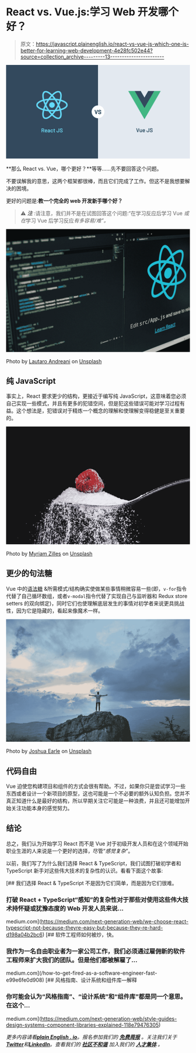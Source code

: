 # React vs. Vue.js:学习 Web 开发哪个好？

> 原文：<https://javascript.plainenglish.io/react-vs-vue-js-which-one-is-better-for-learning-web-development-4e28fc502e44?source=collection_archive---------13----------------------->

![](img/bd6ec2b2ab895139b00ee870c6ac0113.png)

**那么 React vs. Vue，哪个更好？**等等……先不要回答这个问题。

不要误解我的意思，这两个框架都很棒，而且它们完成了工作。但这不是我想要解决的困境。

更好的问题是:**教一个完全的 web 开发新手哪个好？**

> ⚠️ ***注*** :请注意，我们并不是在试图回答这个问题:“在学习反应后学习 Vue *或在*学习 Vue 后学习反应*有多容易/难”。*

![](img/98a950e7598a1f82be2824c552dc766c.png)

Photo by [Lautaro Andreani](https://unsplash.com/@lautaroandreani?utm_source=medium&utm_medium=referral) on [Unsplash](https://unsplash.com?utm_source=medium&utm_medium=referral)

## 纯 JavaScript

事实上，React 要求更少的结构，更接近于编写纯 JavaScript，这意味着您必须自己实现一些模式，并且有更多的犯错空间，但是犯这些错误可能对学习过程有益。这个想法是，犯错误对于精炼一个概念的理解和使理解变得稳健是至关重要的。

![](img/57d6f9ef47d3d31905c12a8279c2e3db.png)

Photo by [Myriam Zilles](https://unsplash.com/@myriamzilles?utm_source=medium&utm_medium=referral) on [Unsplash](https://unsplash.com?utm_source=medium&utm_medium=referral)

## 更少的句法糖

Vue 中的[语法糖](https://en.wikipedia.org/wiki/Syntactic_sugar) &所需模式/结构确实使做某些事情稍微容易一些(即，`v-for`指令代替了自己循环数组，或者`v-modal`指令代替了实现自己与监听器和 Redux store setters 的双向绑定)，同时它们也使理解底层发生的事情对初学者来说更具挑战性，因为它是隐藏的，看起来像魔术一样。

![](img/5d1dd2ce75ab979f7d79934ffcad8449.png)

Photo by [Joshua Earle](https://unsplash.com/@joshuaearle?utm_source=medium&utm_medium=referral) on [Unsplash](https://unsplash.com?utm_source=medium&utm_medium=referral)

## 代码自由

Vue 迫使您构建项目和组件的方式会很有帮助。不过，如果你只是尝试学习一些东西或者设计一个新项目的原型，这也可能是一个不必要的额外认知负担。您并不真正知道什么是最好的结构，所以早期关注它可能是一种浪费，并且还可能增加开始关注功能本身的感觉努力。

## 结论

总之，我们认为开始学习 React 而不是 Vue 对于初级开发人员和在这个领域开始职业生涯的人来说是一个更好的选择，尽管“*感觉复杂*”。

以前，我们写了为什么我们选择 React & TypeScript，我们试图打破初学者和 TypeScript 新手对这些伟大技术的复杂性的认识。看看下面这个故事:

[](https://medium.com/next-generation-web/we-choose-react-typescript-not-because-theyre-easy-but-because-they-re-hard-d198a04b2bc6) [## 我们选择 React & TypeScript 不是因为它们简单，而是因为它们很难。

### 打破 React + TypeScript“感知”的复杂性对于那些对使用这些伟大技术持怀疑或犹豫态度的 Web 开发人员来说…

medium.com](https://medium.com/next-generation-web/we-choose-react-typescript-not-because-theyre-easy-but-because-they-re-hard-d198a04b2bc6) [](/how-to-get-fired-as-a-software-engineer-fast-e99e6fe0d908) [## 软件工程师如何被炒，快。

### 我作为一名自由职业者为一家公司工作，我们必须通过雇佣新的软件工程师来扩大我们的团队。但是他们都被解雇了…

medium.com](/how-to-get-fired-as-a-software-engineer-fast-e99e6fe0d908) [](https://medium.com/next-generation-web/style-guides-design-systems-component-libraries-explained-118e79476305) [## 风格指南、设计系统和组件库—解释

### 你可能会认为“风格指南”、“设计系统”和“组件库”都是同一个意思。在这个…

medium.com](https://medium.com/next-generation-web/style-guides-design-systems-component-libraries-explained-118e79476305) 

*更多内容请看*[***plain English . io***](https://plainenglish.io/)*。报名参加我们的* [***免费周报***](http://newsletter.plainenglish.io/) *。关注我们关于*[***Twitter***](https://twitter.com/inPlainEngHQ)*和*[***LinkedIn***](https://www.linkedin.com/company/inplainenglish/)*。查看我们的* [***社区不和谐***](https://discord.gg/GtDtUAvyhW) *加入我们的* [***人才集体***](https://inplainenglish.pallet.com/talent/welcome) *。*